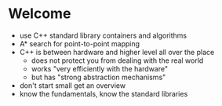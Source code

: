 # Welcome

- use C++ standard library containers and algorithms
- A* search for point-to-point mapping
- C++ is between hardware and higher level all over the place
    - does not protect you from dealing with the real world
    - works "very efficiently with the hardware"
    - but has "strong abstraction mechanisms"
- don't start small get an overview
- know the fundamentals, know the standard libraries
